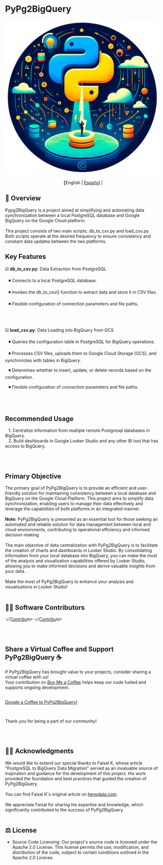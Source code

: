 # PyPg2BigQuery

<p align="center">
  <img src='\readme\pypg2biqquery_logo.png' width=550>
</p>

<p align="center">
    【English | <a href="readme/README-Spanish.md">Español</a> |
</p>

## 📖 Overview

Pypg2BiqQuery is a project aimed at simplifying and automating data synchronization between a local PostgreSQL database and Google BigQuery on the Google Cloud platform.
<br><br>
This project consists of two main scripts: db_to_csv.py and load_csv.py.
Both scripts operate at the desired frequency to ensure consistency and constant data updates between the two platforms.

## Key Features


☑️ **db_to_csv.py**: Data Extraction from PostgreSQL

&ensp; ◾ Connects to a local PostgreSQL database.

&ensp; ◾ Invokes the db_to_csv() function to extract data and store it in CSV files.

&ensp; ◾ Flexible configuration of connection parameters and file paths.

<br><br>

☑️ **load_csv.py**: Data Loading into BigQuery from GCS

&ensp; ◾ Queries the configuration table in PostgreSQL for BigQuery operations.

&ensp; ◾ Processes CSV files, uploads them to Google Cloud Storage (GCS), and synchronizes with tables in BigQuery.

&ensp; ◾ Determines whether to insert, update, or delete records based on the configuration.

&ensp; ◾ Flexible configuration of connection parameters and file paths.

<br><br>

## Recommended Usage

&ensp; 1. Centralize information from multiple remote Postgresql databases in BigQuery. </br>
&ensp; 2. Build dashboards in Google Looker Studio and any other BI tool that has access to BigQuery. </br>

<br><br>

## Primary Objective

The primary goal of PyPg2BigQuery is to provide an efficient and user-friendly solution for maintaining consistency between a local database and BigQuery on the Google Cloud Platform.
This project aims to simplify data synchronization, enabling users to manage their data effectively and leverage the capabilities of both platforms in an integrated manner.
<br><br>
**Note:** PyPg2BigQuery is presented as an essential tool for those seeking an automated and reliable solution for data management between local and cloud environments, contributing to operational efficiency and informed decision-making.
<br><br>
The main objective of data centralization with PyPg2BigQuery is to facilitate the creation of charts and dashboards in Looker Studio. By consolidating information from your local database into BigQuery, you can make the most of the analysis and visualization capabilities offered by Looker Studio, allowing you to make informed decisions and derive valuable insights from your data.
<br><br>
Make the most of PyPg2BigQuery to enhance your analysis and visualizations in Looker Studio!
<br><br>

## 👨‍💻‍ Software Contributors

<a href="https://github.com/emmanuhellt"><img src="https://avatars.githubusercontent.com/u/136921808?v=4" alt="Contributor" style="width:5%; border-radius: 50%;"/></a>
<a href="https://github.com/jculebro"><img src="https://avatars.githubusercontent.com/u/2366703?v=4" alt="Contributor" style="width:5%; border-radius: 50%;"/></a>

<br><br>

## Share a Virtual Coffee and Support PyPg2BigQuery ☕

If PyPg2BigQuery has brought value to your projects, consider sharing a virtual coffee with us! </br>
Your contribution on <a href="https://www.buymeacoffee.com/pypg2bq">Buy Me a Coffee</a> helps keep our code fueled and supports ongoing development. </br></br>

<a href="https://www.buymeacoffee.com/pypg2bq">Donate a Coffee to PyPg2BigQuery!</a>

<br>

Thank you for being a part of our community!

</br></br>

## 🤝🏻 Acknowledgments

We would like to extend our special thanks to Faisal K, whose article "PostgreSQL to BigQuery Data Migration" served as an invaluable source of inspiration and guidance for the development of this project. His work provided the foundation and best practices that guided the creation of PyPg2BigQuery.
<br><br>
You can find Faisal K's original article on <a href="https://hevodata.com/blog/postgresql-to-bigquery-data-migration/">hevodata.com</a>.
<br><br>
We appreciate Faisal for sharing his expertise and knowledge, which significantly contributed to the success of PyPg2BigQuery.
<br><br>

## ⚖️ License

- Source Code Licensing: Our project's source code is licensed under the Apache 2.0 License. This license permits the use, modification, and distribution of the code, subject to certain conditions outlined in the Apache 2.0 License.
